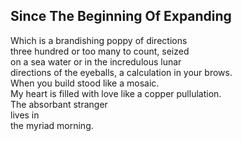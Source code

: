 Since The Beginning Of Expanding
--------------------------------
Which is a brandishing poppy of directions  
three hundred or too many to count, seized  
on a sea water or in the incredulous lunar  
directions of the eyeballs, a calculation in your brows.  
When you build stood like a mosaic.  
My heart is filled with love like a copper pullulation.  
The absorbant stranger  
lives in  
the myriad morning.  
